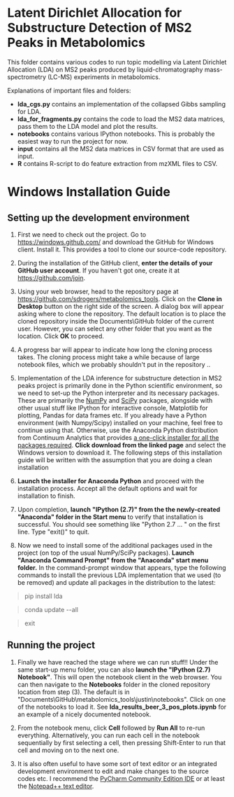Latent Dirichlet Allocation for Substructure Detection of MS2 Peaks in Metabolomics
===================================================================================

This folder contains various codes to run topic modelling via Latent Dirichlet Allocation (LDA) on MS2 peaks produced by liquid-chromatography mass-spectrometry (LC-MS) experiments in metabolomics.

Explanations of important files and folders:

* **lda_cgs.py** contains an implementation of the collapsed Gibbs sampling for LDA.
* **lda_for_fragments.py** contains the code to load the MS2 data matrices, pass them to the LDA model and plot the results. 
* **notebooks** contains various IPython notebooks. This is probably the easiest way to run the project for now. 
* **input** contains all the MS2 data matrices in CSV format that are used as input. 
* **R** contains R-script to do feature extraction from mzXML files to CSV.

Windows Installation Guide
==========================

Setting up the development environment
--------------------------------------

1. First we need to check out the project. Go to https://windows.github.com/ and download the GitHub for Windows client. Install it. This provides a tool to clone our source-code repository.
 
2. During the installation of the GitHub client, **enter the details of your GitHub user account**. If you haven't got one, create it at https://github.com/join. 

3. Using your web browser, head to the repository page at https://github.com/sdrogers/metabolomics_tools. Click on the **Clone in Desktop** button on the right side of the screen. A dialog box will appear asking where to clone the repository. The default location is to place the cloned repository inside the Documents\GitHub folder of the current user. However, you can select any other folder that you want as the location. Click **OK** to proceed.

4. A progress bar will appear to indicate how long the cloning process takes. The cloning process might take a while because of large notebook files, which we probably shouldn't put in the repository ..

5. Implementation of the LDA inference for substructure detection in MS2 peaks project is primarily done in the Python scientific environment, so we need to set-up the Python interpreter and its necessary packages. These are primarily the [NumPy](http://www.numpy.org/) and [SciPy](http://www.scipy.org/) packages, alongside with other usual stuff like IPython for interactive console, Matplotlib for plotting, Pandas for data frames etc. If you already have a Python environment (with Numpy/Scipy) installed on your machine, feel free to continue using that. Otherwise, use the Anaconda Python distribution from Continuum Analytics that provides [a one-click installer for all the packages required](https://store.continuum.io/cshop/anaconda/). **Click download from the linked page** and select the Windows version to download it. The following steps of this installation guide will be written with the assumption that you are doing a clean installation 

6. **Launch the installer for Anaconda Python** and proceed with the installation process. Accept all the default options and wait for installation to finish. 

7. Upon completion, **launch "IPython (2.7)" from the the newly-created "Anaconda" folder in the Start menu** to verify that installation is successful. You should see something like "Python 2.7 ... " on the first line. Type "exit()" to quit.

8. Now we need to install some of the additional packages used in the project (on top of the usual NumPy/SciPy packages). **Launch "Anaconda Command Prompt" from the "Anaconda" start menu folder.** In the command-prompt window that appears, type the following commands to install the previous LDA implementation that we used (to be removed) and update all packages in the distribution to the latest:

> pip install lda

> conda update --all

> exit

Running the project
-------------------

1. Finally we have reached the stage where we can run stuff!! Under the same start-up menu folder, you can also **launch the "IPython (2.7) Notebook"**. This will open the notebook client in the web browser. You can then navigate to the **Notebooks** folder in the cloned repository location from step (3). The default is in "Documents\GitHub\metabolomics_tools\justin\notebooks". Click on one of the notebooks to load it. See **lda_results_beer_3_pos_plots.ipynb** for an example of a nicely documented notebook. 

2. From the notebook menu, click **Cell** followed by **Run All** to re-run everything. Alternatively, you can run each cell in the notebook sequentially by first selecting a cell, then pressing Shift-Enter to run that cell and moving on to the next one. 

3. It is also often useful to have some sort of text editor or an integrated development environment to edit and make changes to the source codes etc. I recommend the [PyCharm Community Edition IDE](https://www.jetbrains.com/pycharm/download/) or at least the [Notepad++ text editor](https://notepad-plus-plus.org/).
